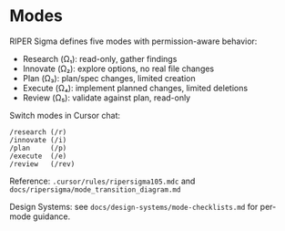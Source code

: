 # Modes

RIPER Sigma defines five modes with permission-aware behavior:

- Research (Ω₁): read-only, gather findings
- Innovate (Ω₂): explore options, no real file changes
- Plan (Ω₃): plan/spec changes, limited creation
- Execute (Ω₄): implement planned changes, limited deletions
- Review (Ω₅): validate against plan, read-only

Switch modes in Cursor chat:
```
/research (/r)
/innovate (/i)
/plan     (/p)
/execute  (/e)
/review   (/rev)
```

Reference: `.cursor/rules/ripersigma105.mdc` and `docs/ripersigma/mode_transition_diagram.md`

Design Systems: see `docs/design-systems/mode-checklists.md` for per-mode guidance.